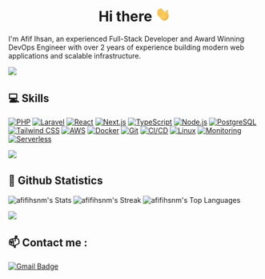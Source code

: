 <h1 align="center">Hi there <img src="https://raw.githubusercontent.com/ABSphreak/ABSphreak/master/gifs/Hi.gif" width="30px"></h1>

I'm Afif Ihsan, an experienced Full-Stack Developer and Award Winning DevOps Engineer with over 2 years of experience building modern web applications and scalable infrastructure.

<a href="https://www.youtube.com/watch?v=dQw4w9WgXcQ"><img src="https://user-images.githubusercontent.com/73097560/115834477-dbab4500-a447-11eb-908a-139a6edaec5c.gif"></a>

## 💻 Skills
[![PHP](https://img.shields.io/badge/PHP-777BB4?style=for-the-badge&logo=php&logoColor=white)](https://www.php.net/)
[![Laravel](https://img.shields.io/badge/Laravel-F05340?style=for-the-badge&logo=laravel&logoColor=white)](https://laravel.com/)
[![React](https://img.shields.io/badge/React-61DAFB?style=for-the-badge&logo=react&logoColor=black)](https://reactjs.org/)
[![Next.js](https://img.shields.io/badge/Next.js-000000?style=for-the-badge&logo=next.js&logoColor=white)](https://nextjs.org/)
[![TypeScript](https://img.shields.io/badge/TypeScript-3178C6?style=for-the-badge&logo=typescript&logoColor=white)](https://www.typescriptlang.org/)
[![Node.js](https://img.shields.io/badge/Node.js-339933?style=for-the-badge&logo=node.js&logoColor=white)](https://nodejs.org/)
[![PostgreSQL](https://img.shields.io/badge/PostgreSQL-316192?style=for-the-badge&logo=postgresql&logoColor=white)](https://www.postgresql.org/)
[![Tailwind CSS](https://img.shields.io/badge/Tailwind_CSS-06B6D4?style=for-the-badge&logo=tailwind-css&logoColor=white)](https://tailwindcss.com/)
[![AWS](https://img.shields.io/badge/AWS-FF9900?style=for-the-badge&logo=amazonwebservices&logoColor=white)](https://aws.amazon.com/)
[![Docker](https://img.shields.io/badge/Docker-2496ED?style=for-the-badge&logo=docker&logoColor=white)](https://www.docker.com/)
[![Git](https://img.shields.io/badge/Git-F05032?style=for-the-badge&logo=git&logoColor=white)](https://git-scm.com/)
[![CI/CD](https://img.shields.io/badge/CI/CD-F05032?style=for-the-badge)](#)
[![Linux](https://img.shields.io/badge/Linux-FCC624?style=for-the-badge&logo=linux&logoColor=black)](https://www.linux.org/)
[![Monitoring](https://img.shields.io/badge/Monitoring-4A90E2?style=for-the-badge)](#)
[![Serverless](https://img.shields.io/badge/Serverless-222222?style=for-the-badge)](https://www.serverless.com/)

<a href="https://www.youtube.com/watch?v=dQw4w9WgXcQ"><img src="https://user-images.githubusercontent.com/73097560/115834477-dbab4500-a447-11eb-908a-139a6edaec5c.gif"></a>

## 🚀 Github Statistics
![afifihsnm's Stats](https://github-readme-stats.vercel.app/api?username=afifihsnm&theme=tokyonight&show_icons=true&hide_border=true&count_private=true)
![afifihsnm's Streak](https://github-readme-streak-stats.herokuapp.com/?user=afifihsnm&theme=tokyonight&hide_border=true)
![afifihsnm's Top Languages](https://github-readme-stats.vercel.app/api/top-langs/?username=afifihsnm&theme=tokyonight&show_icons=true&hide_border=true&layout=compact)

<a href="https://www.youtube.com/watch?v=dQw4w9WgXcQ"><img src="https://user-images.githubusercontent.com/73097560/115834477-dbab4500-a447-11eb-908a-139a6edaec5c.gif"></a>

## 📫 Contact me : 
[![Gmail Badge](https://img.shields.io/badge/-afifihsanke2@gmail.com-red?style=flat-roundedrectangle&logo=Gmail&logoColor=white&link=mailto:afifihsanke2@gmail.com)](afifihsanke2@gmail.com)
